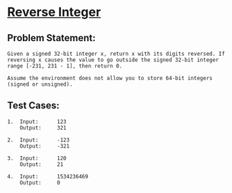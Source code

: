 #   [Reverse Integer](/https://leetcode.com/problems/reverse-integer)

##  Problem Statement:
    Given a signed 32-bit integer x, return x with its digits reversed. If reversing x causes the value to go outside the signed 32-bit integer range [-231, 231 - 1], then return 0.

    Assume the environment does not allow you to store 64-bit integers (signed or unsigned).

##  Test Cases:
    1.  Input:      123
        Output:     321
    
    2.  Input:      -123
        Output:     -321

    3.  Input:      120
        Output:     21

    4.  Input:      1534236469
        Output:     0